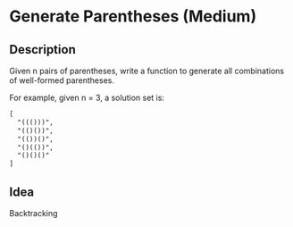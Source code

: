 # Generate Parentheses (Medium)

## Description

Given n pairs of parentheses, write a function to generate all combinations of well-formed parentheses.

For example, given n = 3, a solution set is:

```html
[
  "((()))",
  "(()())",
  "(())()",
  "()(())",
  "()()()"
]
```

## Idea

Backtracking
